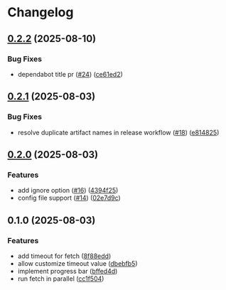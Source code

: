 # Changelog

## [0.2.2](https://github.com/thaim/pendector/compare/v0.2.1...v0.2.2) (2025-08-10)


### Bug Fixes

* dependabot title pr ([#24](https://github.com/thaim/pendector/issues/24)) ([ce61ed2](https://github.com/thaim/pendector/commit/ce61ed2ae6a63ab715f58f4f1eddb74f3dcc3fe1))

## [0.2.1](https://github.com/thaim/pendector/compare/v0.2.0...v0.2.1) (2025-08-03)


### Bug Fixes

* resolve duplicate artifact names in release workflow ([#18](https://github.com/thaim/pendector/issues/18)) ([e814825](https://github.com/thaim/pendector/commit/e8148253dbb146d9e6aaf7ccabb6a7412d722e3a))

## [0.2.0](https://github.com/thaim/pendector/compare/v0.1.0...v0.2.0) (2025-08-03)


### Features

* add ignore option ([#16](https://github.com/thaim/pendector/issues/16)) ([4394f25](https://github.com/thaim/pendector/commit/4394f252c410f7a27035ca7933f221bf52b323ef))
* config file support ([#14](https://github.com/thaim/pendector/issues/14)) ([02e7d9c](https://github.com/thaim/pendector/commit/02e7d9c36f7ee7d1d87f1cd6cf29c5ddae733fd8))

## 0.1.0 (2025-08-03)


### Features

* add timeout for fetch ([8f88edd](https://github.com/thaim/pendector/commit/8f88eddb9ac71c6504fe1382ba5c9a2a2f348d94))
* allow customize timeout value ([dbebfb5](https://github.com/thaim/pendector/commit/dbebfb5075c31427ec773031654cd38a05a778fa))
* implement progress bar ([bffed4d](https://github.com/thaim/pendector/commit/bffed4ddf29293f56176d278a7db9bf65565ce14))
* run fetch in parallel ([cc1f504](https://github.com/thaim/pendector/commit/cc1f50446217ffb37010064e18e73d1d40e1581a))
